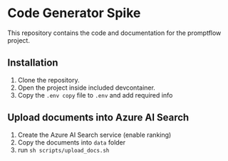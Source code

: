 # Code Generator Spike

This repository contains the code and documentation for the promptflow project.

## Installation

1. Clone the repository.
2. Open the project inside included devcontainer.
3. Copy the `.env copy` file to `.env` and add required info

## Upload documents into Azure AI Search

1. Create the Azure AI Search service (enable ranking)
2. Copy the documents into `data` folder
3. run `sh scripts/upload_docs.sh`

